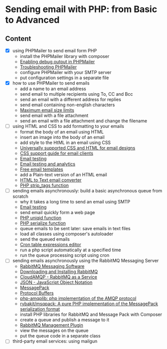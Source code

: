 # Sending email with PHP: from Basic to Advanced

## Content

- [x] using PHPMailer to send email form PHP
  - install the PHPMailer library with composer
  - [Enabling debug output in PHPMailer](https://github.com/PHPMailer/PHPMailer/wiki/Troubleshooting#enabling-debug-output)
  - [Troubleshooting PHPMailer](https://github.com/PHPMailer/PHPMailer/wiki/Troubleshooting)
  - configure PHPMailer with your SMTP server
  - put configuration settings in a separate file
- [x] how to use PHPMailer to send emails
  - add a name to an email address
  - send email to multiple recipients using To, CC and Bcc
  - send an email with a different address for replies
  - send email containing non-english characters
  - [Maximum email size limits](https://www.outlook-apps.com/maximum-email-size/)
  - send email with a file attachment
  - send an email with a file attachment and change the filename
- [ ] using HTML and CSS to add formatting to your emails
  - format the body of an email using HTML
  - insert an image into the body of an email
  - add style to the HtML in an email using CSS
  - [Universally supported CSS and HTML for email designs](http://pinpointe.com/blog/email-campaign-html-and-css-support/)
  - [CSS support guide for email clients](https://www.campaignmonitor.com/css/)
  - [Email testing](https://www.litmus.com/)
  - [Email testing and analytics](https://www.emailonacid.com/)
  - [Free email templates](https://www.campaignmonitor.com/email-templates/)
  - add a Plain-text version of an HTML email
  - [HTML to Text email converter](https://templates.mailchimp.com/resources/html-to-text/)
  - [PHP strip_tags function](https://www.php.net/manual/en/function.strip-tags.php)
- [ ] sending emails asynchronously: build a basic asynchronous queue from scratch
  - why it takes a long time to send an email using SMTP
  - [Email testing](http://ajaxload.info/)
  - send email quickly form a web page
  - [PHP uniqid function](https://www.php.net/manual/en/function.uniqid.php)
  - [PHP serialize function](https://www.php.net/manual/en/function.serialize.php)
  - queue emails to be sent later: save emails in text files
  - load all classes using composer's autoloader
  - send the queued emails
  - [Cron table expressions editor](https://crontab.guru/)
  - run a php script automatically at a specified time
  - run the queue processing script using cron
- [ ] sending emails asynchronously using the RabbitMQ Messaging Server
  - [RabbitMQ Messaging Software](https://www.rabbitmq.com/)
  - [Downloading and Installing RabbitMQ](https://www.rabbitmq.com/download.html)
  - [CloudAMQP - RabbitMQ as a Service](https://www.cloudamqp.com/)
  - [JSON - JavaScript Object Notation](https://www.json.org/json-en.html)
  - [MessagePack](https://msgpack.org/)
  - [Protocol Buffers](https://developers.google.com/protocol-buffers/)
  - [php-amqplib: php implementation of the AMQP protocol](https://github.com/php-amqplib/php-amqplib)
  - [rybakit/msqpack: A pure PHP implementation of the MessagePack serialization format](https://packagist.org/packages/rybakit/msgpack)
  - install PHP libraries for RabbitMQ and Message Pack with Composer
  - create a queue and publish a message to it
  - [RabbitMQ Management Plugin](https://www.rabbitmq.com/management.html)
  - view the messages on the queue
  - put the queue code in a separate class
- [ ] third-party email services: using mailgun